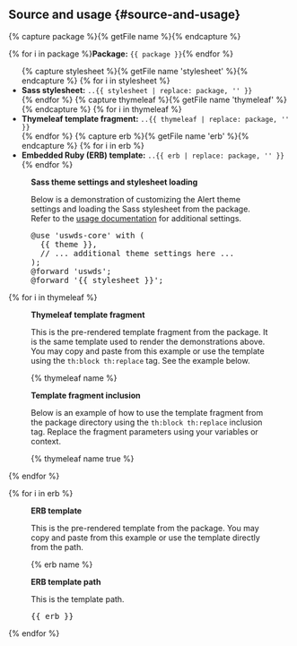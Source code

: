 ## Source and usage {#source-and-usage}

{% capture package %}{% getFile name %}{% endcapture %}
<p>{% for i in package %}<strong>Package:</strong> <code>{{ package }}</code>{% endfor %}</p>

<ul class="usa-content-list">
  {% capture stylesheet %}{% getFile name 'stylesheet' %}{% endcapture %}
  {% for i in stylesheet %}<li><strong>Sass stylesheet:</strong> <code>..{{ stylesheet | replace: package, '' }}</code></li>{% endfor %}
  {% capture thymeleaf %}{% getFile name 'thymeleaf' %}{% endcapture %}
  {% for i in thymeleaf %}<li><strong>Thymeleaf template fragment:</strong> <code>..{{ thymeleaf | replace: package, '' }}</code></li>{% endfor %}
  {% capture erb %}{% getFile name 'erb' %}{% endcapture %}
  {% for i in erb %}<li><strong>Embedded Ruby (ERB) template:</strong> <code>..{{ erb | replace: package, '' }}</code></li>{% endfor %}
</ul>

<figure class="border border-base-lighter margin-bottom-3 padding-3 radius-lg margin-0 margin-bottom-3">
  <figcaption class="margin-bottom-2"><strong>Sass theme settings and stylesheet loading</strong></figcaption>
  <p>Below is a demonstration of customizing the Alert theme settings and loading the Sass stylesheet from the package. Refer to the <a href="{{ usage }}" target="_blank" rel="noopener nofollow" class="usa-link--external">usage documentation</a> for additional settings.</p>
  <div class="code-block"><pre>@use 'uswds-core' with (
  {{ theme }},
  // ... additional theme settings here ...
);
@forward 'uswds';
@forward '{{ stylesheet }}';</pre></div>
</figure>

{% for i in thymeleaf %}
<div class="border border-base-lighter margin-bottom-3 padding-3 radius-lg">
  <figure class="margin-0 margin-bottom-3">
    <figcaption class="margin-bottom-2"><strong>Thymeleaf template fragment</strong></figcaption>
    <p>This is the pre-rendered template fragment from the package. It is the same template used to render the demonstrations above. You may copy and paste from this example or use the template using the <code>th:block th:replace</code> tag. See the example below.</p>
    {% thymeleaf name %}
  </figure>

  <figure class="margin-0 margin-bottom-3">
    <figcaption class="margin-bottom-2"><strong>Template fragment inclusion</strong></figcaption>
    <p>Below is an example of how to use the template fragment from the package directory using the <code>th:block th:replace</code> inclusion tag. Replace the fragment parameters using your variables or context.</p>
    {% thymeleaf name true %}
  </figure>
</div>
{% endfor %}

{% for i in erb %}
<div class="border border-base-lighter margin-bottom-3 padding-3 radius-lg">
  <figure class="margin-0 margin-bottom-3">
    <figcaption class="margin-bottom-2"><strong>ERB template</strong></figcaption>
    <p>This is the pre-rendered template from the package. You may copy and paste from this example or use the template directly from the path.</p>
    {% erb name %}
  </figure>

  <figure class="margin-0 margin-bottom-3">
    <figcaption class="margin-bottom-2"><strong>ERB template path</strong></figcaption>
    <p>This is the template path.</p>
    <div class="code-block"><pre>{{ erb }}</pre></div>
  </figure>
</div>
{% endfor %}
